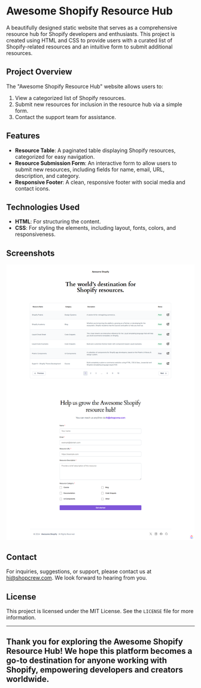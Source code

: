 # Awesome Shopify Resource Hub

A beautifully designed static website that serves as a comprehensive resource hub for Shopify developers and enthusiasts. This project is created using HTML and CSS to provide users with a curated list of Shopify-related resources and an intuitive form to submit additional resources.

## Project Overview

The "Awesome Shopify Resource Hub" website allows users to:
1. View a categorized list of Shopify resources.
2. Submit new resources for inclusion in the resource hub via a simple form.
3. Contact the support team for assistance.

## Features

- **Resource Table**: A paginated table displaying Shopify resources, categorized for easy navigation.
- **Resource Submission Form**: An interactive form to allow users to submit new resources, including fields for name, email, URL, description, and category.
- **Responsive Footer**: A clean, responsive footer with social media and contact icons.

## Technologies Used

- **HTML**: For structuring the content.
- **CSS**: For styling the elements, including layout, fonts, colors, and responsiveness.

## Screenshots

![Home Page Screenshot](./assets/images/desktop-preview.png)

## Contact

For inquiries, suggestions, or support, please contact us at [hi@shopcrew.com](mailto:hi@shopcrew.com). We look forward to hearing from you.

## License

This project is licensed under the MIT License. See the `LICENSE` file for more information.

---
Thank you for exploring the Awesome Shopify Resource Hub! We hope this platform becomes a go-to destination for anyone working with Shopify, empowering developers and creators worldwide.
---